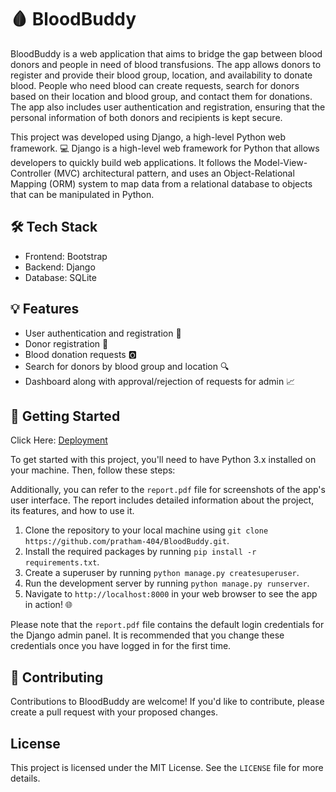 # 🩸 BloodBuddy
BloodBuddy is a web application that aims to bridge the gap between blood donors and people in need of blood transfusions. The app allows donors to register and provide their blood group, location, and availability to donate blood. People who need blood can create requests, search for donors based on their location and blood group, and contact them for donations. The app also includes user authentication and registration, ensuring that the personal information of both donors and recipients is kept secure.

This project was developed using Django, a high-level Python web framework. 💻 Django is a high-level web framework for Python that allows developers to quickly build web applications. It follows the Model-View-Controller (MVC) architectural pattern, and uses an Object-Relational Mapping (ORM) system to map data from a relational database to objects that can be manipulated in Python.

## 🛠️ Tech Stack
- Frontend: Bootstrap 
- Backend: Django 
- Database: SQLite

## 💡 Features
- User authentication and registration 🔑
- Donor registration 🚪
- Blood donation requests 🅾️
- Search for donors by blood group and location 🔍
- Dashboard along with approval/rejection of requests for admin 📈

## 🚀 Getting Started

Click Here: [Deployment](http://pratham102.pythonanywhere.com/)

To get started with this project, you'll need to have Python 3.x installed on your machine. Then, follow these steps:

Additionally, you can refer to the `report.pdf` file for screenshots of the app's user interface. The report includes detailed information about the project, its features, and how to use it.

1. Clone the repository to your local machine using `git clone https://github.com/pratham-404/BloodBuddy.git`.
2. Install the required packages by running `pip install -r requirements.txt`.
3. Create a superuser by running `python manage.py createsuperuser`.
4. Run the development server by running `python manage.py runserver`.
5. Navigate to `http://localhost:8000` in your web browser to see the app in action! 🌐

Please note that the `report.pdf` file contains the default login credentials for the Django admin panel. It is recommended that you change these credentials once you have logged in for the first time.

## 🤝 Contributing
Contributions to BloodBuddy are welcome! If you'd like to contribute, please create a pull request with your proposed changes.

## License

This project is licensed under the MIT License. See the `LICENSE` file for more details.
